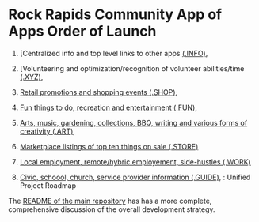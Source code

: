 # Rock Rapids Community App of Apps Order of Launch

1) [Centralized info and top level links to other apps [(.INFO)](https://rockrapids.github.io/FOSS/0/),

2) [Volunteering and optimization/recognition of volunteer abilities/time [(.XYZ)](https://rockrapids.github.io/FOSS/7/),    

3) [Retail promotions and shopping events (.SHOP)]([RockRapids.SHOP](https://rockrapids.github.io/FOSS/4/)),

4) [Fun things to do, recreation and entertainment (.FUN)]([RockRapids.FUN](https://rockrapids.github.io/FOSS/2/)),

5) [Arts, music, gardening, collections, BBQ, writing and various forms of creativity (.ART)]([RockRapids.ART](https://rockrapids.github.io/FOSS/1/)),

6) [Marketplace listings of top ten things on sale (.STORE)]([RockRapids.STORE](https://rockrapids.github.io/FOSS/5/)) 

7) [Local employment, remote/hybric employement, side-hustles (.WORK)]([RockRapids.WORK](https://rockrapids.github.io/FOSS/6/))

8) [Civic, schoool, church, service provider information (.GUIDE)]([RockRapids.GUIDE](https://rockrapids.github.io/FOSS/3/)),
: Unified Project Roadmap

The [README of the main repository](https://github.com/RockRapids/RockRapids.github.io/blob/main/README.md) has has a more complete, comprehensive discussion of the overall development strategy.
